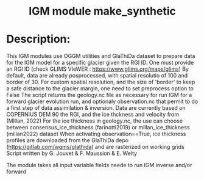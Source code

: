 ### <h1 align="center" id="title">IGM module make_synthetic </h1>

# Description:

This IGM modules use OGGM utilities and GlaThiDa dataset to prepare data 
for the IGM model for a specific glacier given the RGI ID. One must provide
an RGI ID (check GLIMS VIeWER : https://www.glims.org/maps/glims) 
By default, data are already posprocessed, with spatial resolutio of 100 and 
border of 30. For custom spatial resolution, and the size of 'border' 
to keep a safe distance to the glacier margin, one need
to set preprocess option to False 
The script returns the geology.nc file as necessary for run 
IGM for a forward glacier evolution run, and optionaly 
observation.nc that permit to do a first step of data assimilation & inversion. 
Data are currently based on COPERNIUS DEM 90 
the RGI, and the ice thckness and velocity from (MIllan, 2022) 
For the ice thickness in geology.nc, the use can choose 
between consensus_ice_thickness (farinotti2019) or
millan_ice_thickness (millan2022) dataset 
When activating observation==True, ice thickness profiles are 
downloaded from the GlaThiDa depo (https://gitlab.com/wgms/glathida) 
and are rasterized on working grids 
Script written by G. Jouvet & F. Maussion & E. Welty

The module takes all input variable fields neede to run IGM inverse and/or forward
